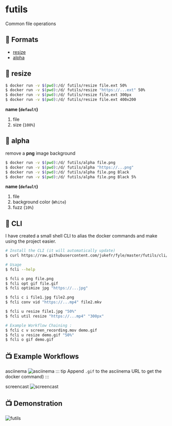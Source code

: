 # futils
Common file operations 

## :wrench: Formats
- [resize](#resize)
- [alpha](#alpha)
    
## :whale: resize
```bash
$ docker run -v $(pwd):/d/ futils/resize file.ext 50%
$ docker run -v $(pwd):/d/ futils/resize "https://...ext" 50%
$ docker run -v $(pwd):/d/ futils/resize file.ext 300px
$ docker run -v $(pwd):/d/ futils/resize file.ext 400x200
```
**name (`default`)**
1. file
2. size (`100%`)

## :whale: alpha
remove a **png** image background
```bash
$ docker run -v $(pwd):/d/ futils/alpha file.png
$ docker run -v $(pwd):/d/ futils/alpha "https://...png"
$ docker run -v $(pwd):/d/ futils/alpha file.png Black
$ docker run -v $(pwd):/d/ futils/alpha file.png Black 5%
```
**name (`default`)**
1. file 
2. background color (`White`)
3. fuzz (`10%`)

## :crystal_ball: CLI
I have created a small shell CLI to alias the docker commands and make using the project easier.
```bash
# Install the CLI (it will automatically update)
$ curl https://raw.githubusercontent.com/jukefr/fyle/master/futils/cli/install | sh

# Usage
$ fcli --help

$ fcli o png file.png
$ fcli opt gif file.gif
$ fcli optimize jpg "https://...jpg" 

$ fcli c i file1.jpg file2.png
$ fcli conv vid "https://...mp4" file2.mkv  

$ fcli u resize file1.jpg "50%"
$ fcli util resize "https://...mp4" "300px" 

# Example Workflow Chaining :
$ fcli c v screen_recording.mov demo.gif
$ fcli u resize demo.gif "50%"
$ fcli o gif demo.gif
```

## :tv: Example Workflows
asciinema
![asciinema](https://s3.eu-west-3.amazonaws.com/juke-github/asciinema.gif)
::: tip
Append `.gif` to the asciinema URL to get the docker command)
:::

screencast
![screencast](https://s3.eu-west-3.amazonaws.com/juke-github/screencast.gif)

## :tv: Demonstration
![futils](https://s3.eu-west-3.amazonaws.com/juke-github/futils1.gif)

